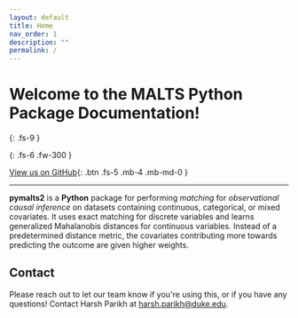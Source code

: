 ```yaml
---
layout: default
title: Home
nav_order: 1
description: ""
permalink: /
---
```


# Welcome to the MALTS Python Package Documentation!
{: .fs-9 }

{: .fs-6 .fw-300 }

[View us on GitHub](https://github.com/almost-matching-exactly/MALTS){: .btn .fs-5 .mb-4 .mb-md-0 }

---

**pymalts2** is a **Python** package for performing *matching* for *observational causal inference* on datasets containing continuous, categorical, or mixed covariates. It uses exact matching for discrete variables and learns generalized Mahalanobis distances for continuous variables. Instead of a predetermined distance metric, the covariates contributing more towards predicting the outcome are given higher weights.

## Contact
Please reach out to let our team know if you're using this, or if you have any questions! Contact 
Harsh Parikh at <a href="mailto:harsh.parikh@duke.edu">harsh.parikh@duke.edu</a>.